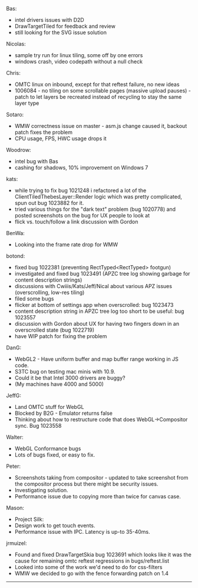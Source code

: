 Bas:
* intel drivers issues with D2D
* DrawTargetTiled for feedback and review
* still looking for the SVG issue solution

Nicolas:
* sample try run for linux tiling, some off by one errors
* windows crash, video codepath without a null check

Chris:
* OMTC linux on inbound, except for that reftest failure, no new ideas
* 1006084 - no tiling on some scrollable pages (massive upload pauses) - patch to let layers be recreated instead of recycling to stay the same layer type

Sotaro:
* WMW correctness issue on master - asm.js change caused it, backout patch fixes the problem
* CPU usage, FPS, HWC usage drops it

Woodrow:
* intel bug with Bas
* cashing for shadows, 10% improvement on Windows 7

kats:
* while trying to fix bug 1021248 i refactored a lot of the ClientTiledThebesLayer::Render logic which was pretty complicated, spun out bug 1023882 for it.
* tried various things for the "dark text" problem (bug 1020778) and posted screenshots on the bug for UX people to look at
* flick vs. touch/follow a link discussion with Gordon

BenWa:
* Looking into the frame rate drop for WMW

botond:
* fixed bug 1022381 (preventing RectTyped<RectTyped<LayerPixel>> footgun)
* investigated and fixed bug 1023491 (APZC tree log showing garbage for content description strings)
* discussions with Cwiiis/Kats/Jeff/Nical about various APZ issues (overscrolling, low-res tiling)
* filed some bugs
* flicker at bottom of settings app when overscrolled: bug 1023473
* content description string in APZC tree log too short to be useful: bug 1023557
* discussion with Gordon about UX for having two fingers down in an overscrolled state (bug 1022719)
* have WIP patch for fixing the problem

DanG:
* WebGL2 - Have uniform buffer and map buffer range working in JS code.
* S3TC bug on testing mac minis with 10.9.
* Could it be that Intel 3000 drivers are buggy?
* (My machines have 4000 and 5000)

JeffG:
* Land OMTC stuff for WebGL
* Blocked by B2G - Emulator returns false
* Thinking about how to restructure code that does WebGL->Compositor sync. Bug 1023558

Walter:
* WebGL Conformance bugs
* Lots of bugs fixed, or easy to fix.

Peter:
* Screenshots taking from compositor - updated to take screenshot from the compositor process but there might be security issues. 
* Investigating solution.
* Performance issue due to copying more than twice for canvas case.

Mason:
* Project Silk:
* Design work to get touch events.
* Performance issue with IPC. Latency is up-to 35-40ms.

jrmuizel:
* Found and fixed DrawTargetSkia bug 1023691 which looks like it was the cause for remaining omtc reftest regressions in bugs/reftest.list
* Looked into some of the work we'd need to do for css-filters
* WMW we decided to go with the fence forwarding patch on 1.4

________________



